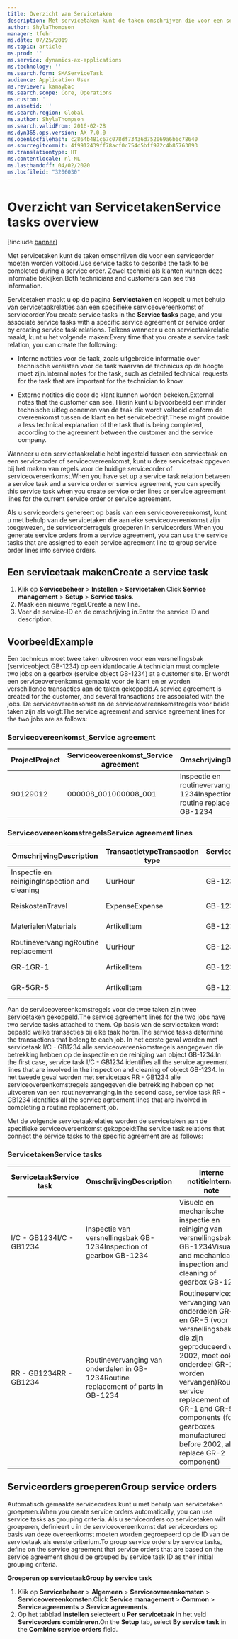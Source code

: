 ```yaml
---
title: Overzicht van Servicetaken
description: Met servicetaken kunt de taken omschrijven die voor een serviceorder moeten worden voltooid. Zowel technici als klanten kunnen deze informatie bekijken.
author: ShylaThompson
manager: tfehr
ms.date: 07/25/2019
ms.topic: article
ms.prod: ''
ms.service: dynamics-ax-applications
ms.technology: ''
ms.search.form: SMAServiceTask
audience: Application User
ms.reviewer: kamaybac
ms.search.scope: Core, Operations
ms.custom: ''
ms.assetid: ''
ms.search.region: Global
ms.author: ShylaThompson
ms.search.validFrom: 2016-02-28
ms.dyn365.ops.version: AX 7.0.0
ms.openlocfilehash: c2864b481c67c078df73436d752069a6b6c78640
ms.sourcegitcommit: 4f9912439ff78acf0c754d5bff972c4b85763093
ms.translationtype: HT
ms.contentlocale: nl-NL
ms.lasthandoff: 04/02/2020
ms.locfileid: "3206030"
---
```

# <a name="service-tasks-overview"></a><span data-ttu-id="ec5cd-104">Overzicht van Servicetaken</span><span class="sxs-lookup"><span data-stu-id="ec5cd-104">Service tasks overview</span></span>

[!include [banner](../includes/banner.md)]

<span data-ttu-id="ec5cd-105">Met servicetaken kunt de taken omschrijven die voor een serviceorder moeten worden voltooid.</span><span class="sxs-lookup"><span data-stu-id="ec5cd-105">Use service tasks to describe the task to be completed during a service order.</span></span>
<span data-ttu-id="ec5cd-106">Zowel technici als klanten kunnen deze informatie bekijken.</span><span class="sxs-lookup"><span data-stu-id="ec5cd-106">Both technicians and customers can see this information.</span></span>

<span data-ttu-id="ec5cd-107">Servicetaken maakt u op de pagina **Servicetaken** en koppelt u met behulp van servicetaakrelaties aan een specifieke serviceovereenkomst of serviceorder.</span><span class="sxs-lookup"><span data-stu-id="ec5cd-107">You create service tasks in the **Service tasks** page, and you associate service tasks with a specific service agreement or service order by creating service task relations.</span></span> <span data-ttu-id="ec5cd-108">Telkens wanneer u een servicetaakrelatie maakt, kunt u het volgende maken:</span><span class="sxs-lookup"><span data-stu-id="ec5cd-108">Every time that you create a service task relation, you can create the following:</span></span>

-  <span data-ttu-id="ec5cd-109">Interne notities voor de taak, zoals uitgebreide informatie over technische vereisten voor de taak waarvan de technicus op de hoogte moet zijn.</span><span class="sxs-lookup"><span data-stu-id="ec5cd-109">Internal notes for the task, such as detailed technical requests for the task that are important for the technician to know.</span></span>

-  <span data-ttu-id="ec5cd-110">Externe notities die door de klant kunnen worden bekeken.</span><span class="sxs-lookup"><span data-stu-id="ec5cd-110">External notes that the customer can see.</span></span> <span data-ttu-id="ec5cd-111">Hierin kunt u bijvoorbeeld een minder technische uitleg opnemen van de taak die wordt voltooid conform de overeenkomst tussen de klant en het servicebedrijf.</span><span class="sxs-lookup"><span data-stu-id="ec5cd-111">These might provide a less technical explanation of the task that is being completed, according to the agreement between the customer and the service company.</span></span>

<span data-ttu-id="ec5cd-112">Wanneer u een servicetaakrelatie hebt ingesteld tussen een servicetaak en een serviceorder of serviceovereenkomst, kunt u deze servicetaak opgeven bij het maken van regels voor de huidige serviceorder of serviceovereenkomst.</span><span class="sxs-lookup"><span data-stu-id="ec5cd-112">When you have set up a service task relation between a service task and a service order or service agreement, you can specify this service task when you create service order lines or service agreement lines for the current service order or service agreement.</span></span>

<span data-ttu-id="ec5cd-113">Als u serviceorders genereert op basis van een serviceovereenkomst, kunt u met behulp van de servicetaken die aan elke serviceovereenkomst zijn toegewezen, de serviceorderregels groeperen in serviceorders.</span><span class="sxs-lookup"><span data-stu-id="ec5cd-113">When you generate service orders from a service agreement, you can use the service tasks that are assigned to each service agreement line to group service order lines into service orders.</span></span>

## <a name="create-a-service-task"></a><span data-ttu-id="ec5cd-114">Een servicetaak maken</span><span class="sxs-lookup"><span data-stu-id="ec5cd-114">Create a service task</span></span>

1. <span data-ttu-id="ec5cd-115">Klik op **Servicebeheer** \> **Instellen** \> **Servicetaken**.</span><span class="sxs-lookup"><span data-stu-id="ec5cd-115">Click **Service management** \> **Setup** \> **Service tasks**.</span></span>
2. <span data-ttu-id="ec5cd-116">Maak een nieuwe regel.</span><span class="sxs-lookup"><span data-stu-id="ec5cd-116">Create a new line.</span></span>
3. <span data-ttu-id="ec5cd-117">Voer de service-ID en de omschrijving in.</span><span class="sxs-lookup"><span data-stu-id="ec5cd-117">Enter the service ID and description.</span></span>

## <a name="example"></a><span data-ttu-id="ec5cd-118">Voorbeeld</span><span class="sxs-lookup"><span data-stu-id="ec5cd-118">Example</span></span>

<span data-ttu-id="ec5cd-119">Een technicus moet twee taken uitvoeren voor een versnellingsbak (serviceobject GB-1234) op een klantlocatie.</span><span class="sxs-lookup"><span data-stu-id="ec5cd-119">A technician must complete two jobs on a gearbox (service object GB-1234) at a customer site.</span></span> <span data-ttu-id="ec5cd-120">Er wordt een serviceovereenkomst gemaakt voor de klant en er worden verschillende transacties aan de taken gekoppeld.</span><span class="sxs-lookup"><span data-stu-id="ec5cd-120">A service agreement is created for the customer, and several transactions are associated with the jobs.</span></span> <span data-ttu-id="ec5cd-121">De serviceovereenkomst en de serviceovereenkomstregels voor beide taken zijn als volgt:</span><span class="sxs-lookup"><span data-stu-id="ec5cd-121">The service agreement and service agreement lines for the two jobs are as follows:</span></span>

### <a name="service-agreement"></a><span data-ttu-id="ec5cd-122">Serviceovereenkomst_</span><span class="sxs-lookup"><span data-stu-id="ec5cd-122">Service agreement</span></span>

| <span data-ttu-id="ec5cd-123">Project</span><span class="sxs-lookup"><span data-stu-id="ec5cd-123">Project</span></span> | <span data-ttu-id="ec5cd-124">Serviceovereenkomst_</span><span class="sxs-lookup"><span data-stu-id="ec5cd-124">Service agreement</span></span> | <span data-ttu-id="ec5cd-125">Omschrijving</span><span class="sxs-lookup"><span data-stu-id="ec5cd-125">Description</span></span>                                  | <span data-ttu-id="ec5cd-126">Groep</span><span class="sxs-lookup"><span data-stu-id="ec5cd-126">Group</span></span>   |
|---------|-------------------|----------------------------------------------|---------|
| <span data-ttu-id="ec5cd-127">9012</span><span class="sxs-lookup"><span data-stu-id="ec5cd-127">9012</span></span>    | <span data-ttu-id="ec5cd-128">000008\_001</span><span class="sxs-lookup"><span data-stu-id="ec5cd-128">000008\_001</span></span>       | <span data-ttu-id="ec5cd-129">Inspectie en routinevervanging - GB – 1234</span><span class="sxs-lookup"><span data-stu-id="ec5cd-129">Inspection and routine replacement – GB-1234</span></span> | <span data-ttu-id="ec5cd-130">Premie</span><span class="sxs-lookup"><span data-stu-id="ec5cd-130">Premium</span></span> |

### <a name="service-agreement-lines"></a><span data-ttu-id="ec5cd-131">Serviceovereenkomstregels</span><span class="sxs-lookup"><span data-stu-id="ec5cd-131">Service agreement lines</span></span>

| <span data-ttu-id="ec5cd-132">Omschrijving</span><span class="sxs-lookup"><span data-stu-id="ec5cd-132">Description</span></span>             | <span data-ttu-id="ec5cd-133">Transactietype</span><span class="sxs-lookup"><span data-stu-id="ec5cd-133">Transaction type</span></span> | <span data-ttu-id="ec5cd-134">Serviceobject</span><span class="sxs-lookup"><span data-stu-id="ec5cd-134">Service object</span></span> | <span data-ttu-id="ec5cd-135">Servicetaak</span><span class="sxs-lookup"><span data-stu-id="ec5cd-135">Service task</span></span> |
|-------------------------|------------------|----------------|--------------|
| <span data-ttu-id="ec5cd-136">Inspectie en reiniging</span><span class="sxs-lookup"><span data-stu-id="ec5cd-136">Inspection and cleaning</span></span> | <span data-ttu-id="ec5cd-137">Uur</span><span class="sxs-lookup"><span data-stu-id="ec5cd-137">Hour</span></span>             | <span data-ttu-id="ec5cd-138">GB-1234</span><span class="sxs-lookup"><span data-stu-id="ec5cd-138">GB-1234</span></span>        | <span data-ttu-id="ec5cd-139">I/C - GB1234</span><span class="sxs-lookup"><span data-stu-id="ec5cd-139">I/C - GB1234</span></span> |
| <span data-ttu-id="ec5cd-140">Reiskosten</span><span class="sxs-lookup"><span data-stu-id="ec5cd-140">Travel</span></span>                  | <span data-ttu-id="ec5cd-141">Expense</span><span class="sxs-lookup"><span data-stu-id="ec5cd-141">Expense</span></span>          | <span data-ttu-id="ec5cd-142">GB-1234</span><span class="sxs-lookup"><span data-stu-id="ec5cd-142">GB-1234</span></span>        | <span data-ttu-id="ec5cd-143">I/C - GB1234</span><span class="sxs-lookup"><span data-stu-id="ec5cd-143">I/C - GB1234</span></span> |
| <span data-ttu-id="ec5cd-144">Materialen</span><span class="sxs-lookup"><span data-stu-id="ec5cd-144">Materials</span></span>               | <span data-ttu-id="ec5cd-145">Artikel</span><span class="sxs-lookup"><span data-stu-id="ec5cd-145">Item</span></span>             | <span data-ttu-id="ec5cd-146">GB-1234</span><span class="sxs-lookup"><span data-stu-id="ec5cd-146">GB-1234</span></span>        | <span data-ttu-id="ec5cd-147">I/C - GB1234</span><span class="sxs-lookup"><span data-stu-id="ec5cd-147">I/C - GB1234</span></span> |
| <span data-ttu-id="ec5cd-148">Routinevervanging</span><span class="sxs-lookup"><span data-stu-id="ec5cd-148">Routine replacement</span></span>     | <span data-ttu-id="ec5cd-149">Uur</span><span class="sxs-lookup"><span data-stu-id="ec5cd-149">Hour</span></span>             | <span data-ttu-id="ec5cd-150">GB-1234</span><span class="sxs-lookup"><span data-stu-id="ec5cd-150">GB-1234</span></span>        | <span data-ttu-id="ec5cd-151">RR - GB1234</span><span class="sxs-lookup"><span data-stu-id="ec5cd-151">RR - GB1234</span></span>  |
| <span data-ttu-id="ec5cd-152">GR-1</span><span class="sxs-lookup"><span data-stu-id="ec5cd-152">GR-1</span></span>                    | <span data-ttu-id="ec5cd-153">Artikel</span><span class="sxs-lookup"><span data-stu-id="ec5cd-153">Item</span></span>             | <span data-ttu-id="ec5cd-154">GB-1234</span><span class="sxs-lookup"><span data-stu-id="ec5cd-154">GB-1234</span></span>        | <span data-ttu-id="ec5cd-155">RR - GB1234</span><span class="sxs-lookup"><span data-stu-id="ec5cd-155">RR - GB1234</span></span>  |
| <span data-ttu-id="ec5cd-156">GR-5</span><span class="sxs-lookup"><span data-stu-id="ec5cd-156">GR-5</span></span>                    | <span data-ttu-id="ec5cd-157">Artikel</span><span class="sxs-lookup"><span data-stu-id="ec5cd-157">Item</span></span>             | <span data-ttu-id="ec5cd-158">GB-1234</span><span class="sxs-lookup"><span data-stu-id="ec5cd-158">GB-1234</span></span>        | <span data-ttu-id="ec5cd-159">RR - GB1234</span><span class="sxs-lookup"><span data-stu-id="ec5cd-159">RR - GB1234</span></span>  |

<span data-ttu-id="ec5cd-160">Aan de serviceovereenkomstregels voor de twee taken zijn twee servicetaken gekoppeld.</span><span class="sxs-lookup"><span data-stu-id="ec5cd-160">The service agreement lines for the two jobs have two service tasks attached to them.</span></span> <span data-ttu-id="ec5cd-161">Op basis van de servicetaken wordt bepaald welke transacties bij elke taak horen.</span><span class="sxs-lookup"><span data-stu-id="ec5cd-161">The service tasks determine the transactions that belong to each job.</span></span> <span data-ttu-id="ec5cd-162">In het eerste geval worden met servicetaak I/C - GB1234 alle serviceovereenkomstregels aangegeven die betrekking hebben op de inspectie en de reiniging van object GB-1234.</span><span class="sxs-lookup"><span data-stu-id="ec5cd-162">In the first case, service task I/C - GB1234 identifies all the service agreement lines that are involved in the inspection and cleaning of object GB-1234.</span></span> <span data-ttu-id="ec5cd-163">In het tweede geval worden met servicetaak RR - GB1234 alle serviceovereenkomstregels aangegeven die betrekking hebben op het uitvoeren van een routinevervanging.</span><span class="sxs-lookup"><span data-stu-id="ec5cd-163">In the second case, service task RR - GB1234 identifies all the service agreement lines that are involved in completing a routine replacement job.</span></span>

<span data-ttu-id="ec5cd-164">Met de volgende servicetaakrelaties worden de servicetaken aan de specifieke serviceovereenkomst gekoppeld:</span><span class="sxs-lookup"><span data-stu-id="ec5cd-164">The service task relations that connect the service tasks to the specific agreement are as follows:</span></span>

### <a name="service-tasks"></a><span data-ttu-id="ec5cd-165">Servicetaken</span><span class="sxs-lookup"><span data-stu-id="ec5cd-165">Service tasks</span></span>

| <span data-ttu-id="ec5cd-166">Servicetaak</span><span class="sxs-lookup"><span data-stu-id="ec5cd-166">Service task</span></span> | <span data-ttu-id="ec5cd-167">Omschrijving</span><span class="sxs-lookup"><span data-stu-id="ec5cd-167">Description</span></span>                             | <span data-ttu-id="ec5cd-168">Interne notitie</span><span class="sxs-lookup"><span data-stu-id="ec5cd-168">Internal note</span></span>                                                                                                                 | <span data-ttu-id="ec5cd-169">Externe notitie</span><span class="sxs-lookup"><span data-stu-id="ec5cd-169">External note</span></span>                 |
|--------------|-----------------------------------------|-------------------------------------------------------------------------------------------------------------------------------|-------------------------------|
| <span data-ttu-id="ec5cd-170">I/C - GB1234</span><span class="sxs-lookup"><span data-stu-id="ec5cd-170">I/C - GB1234</span></span> | <span data-ttu-id="ec5cd-171">Inspectie van versnellingsbak GB-1234</span><span class="sxs-lookup"><span data-stu-id="ec5cd-171">Inspection of gearbox GB-1234</span></span>           | <span data-ttu-id="ec5cd-172">Visuele en mechanische inspectie en reiniging van versnellingsbak GB-1234</span><span class="sxs-lookup"><span data-stu-id="ec5cd-172">Visual and mechanical inspection and cleaning of gearbox GB-1234</span></span>                                                              | <span data-ttu-id="ec5cd-173">Routine-inspectie van versnellingsbak</span><span class="sxs-lookup"><span data-stu-id="ec5cd-173">Routine inspection of gearbox</span></span> |
| <span data-ttu-id="ec5cd-174">RR - GB1234</span><span class="sxs-lookup"><span data-stu-id="ec5cd-174">RR - GB1234</span></span>  | <span data-ttu-id="ec5cd-175">Routinevervanging van onderdelen in GB-1234</span><span class="sxs-lookup"><span data-stu-id="ec5cd-175">Routine replacement of parts in GB-1234</span></span> | <span data-ttu-id="ec5cd-176">Routineservice: vervanging van onderdelen GR-1 en GR-5 (voor versnellingsbakken die zijn geproduceerd vóór 2002, moet ook onderdeel GR-2 worden vervangen)</span><span class="sxs-lookup"><span data-stu-id="ec5cd-176">Routine service replacement of GR-1 and GR-5 components (for gearboxes manufactured before 2002, also replace GR-2 component)</span></span> | <span data-ttu-id="ec5cd-177">Routine: vervanging van onderdelen</span><span class="sxs-lookup"><span data-stu-id="ec5cd-177">Routine replacement of parts</span></span>  |

## <a name="group-service-orders"></a><span data-ttu-id="ec5cd-178">Serviceorders groeperen</span><span class="sxs-lookup"><span data-stu-id="ec5cd-178">Group service orders</span></span>

<span data-ttu-id="ec5cd-179">Automatisch gemaakte serviceorders kunt u met behulp van servicetaken groeperen.</span><span class="sxs-lookup"><span data-stu-id="ec5cd-179">When you create service orders automatically, you can use service tasks as grouping criteria.</span></span> <span data-ttu-id="ec5cd-180">Als u serviceorders op servicetaken wilt groeperen, definieert u in de serviceovereenkomst dat serviceorders op basis van deze overeenkomst moeten worden gegroepeerd op de ID van de servicetaak als eerste criterium.</span><span class="sxs-lookup"><span data-stu-id="ec5cd-180">To group service orders by service tasks, define on the service agreement that service orders that are based on the service agreement should be grouped by service task ID as their initial grouping criteria.</span></span>

<span data-ttu-id="ec5cd-181">**Groeperen op servicetaak**</span><span class="sxs-lookup"><span data-stu-id="ec5cd-181">**Group by service task**</span></span>

1. <span data-ttu-id="ec5cd-182">Klik op **Servicebeheer** \> **Algemeen** \> **Serviceovereenkomsten** \> **Serviceovereenkomsten**.</span><span class="sxs-lookup"><span data-stu-id="ec5cd-182">Click **Service management** \> **Common** \> **Service agreements** \> **Service agreements**.</span></span>
2. <span data-ttu-id="ec5cd-183">Op het tabblad **Instellen** selecteert u **Per servicetaak** in het veld **Serviceorders combineren**.</span><span class="sxs-lookup"><span data-stu-id="ec5cd-183">On the **Setup** tab, select **By service task** in the **Combine service orders** field.</span></span>


